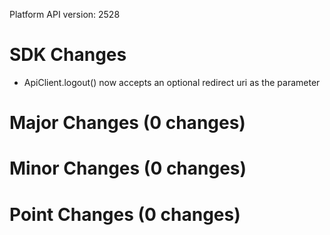 Platform API version: 2528


# SDK Changes

* ApiClient.logout() now accepts an optional redirect uri as the parameter

# Major Changes (0 changes)


# Minor Changes (0 changes)


# Point Changes (0 changes)
